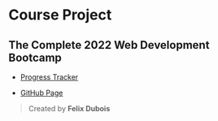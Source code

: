 # Course Project

## The Complete 2022 Web Development Bootcamp

- [Progress Tracker](https://github.com/Felix-Db1/Web-Dev-Course-Progress)

- [GitHub Page](https://felix-db1.github.io/Web-Dev-Course-Project/)

> Created by **Felix Dubois**

<!-- REBASE-7 -->

